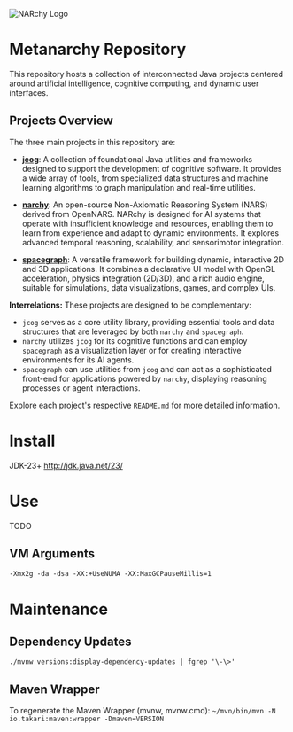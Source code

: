 ![NARchy Logo](https://bytebucket.org/seh/narchy/raw/skynet2/doc/narchy_banner.jpg)
# Metanarchy Repository

This repository hosts a collection of interconnected Java projects centered around artificial intelligence, cognitive computing, and dynamic user interfaces.

## Projects Overview

The three main projects in this repository are:

*   **[jcog](./jcog/README.md)**: A collection of foundational Java utilities and frameworks designed to support the development of cognitive software. It provides a wide array of tools, from specialized data structures and machine learning algorithms to graph manipulation and real-time utilities.

*   **[narchy](./narchy/README.md)**: An open-source Non-Axiomatic Reasoning System (NARS) derived from OpenNARS. NARchy is designed for AI systems that operate with insufficient knowledge and resources, enabling them to learn from experience and adapt to dynamic environments. It explores advanced temporal reasoning, scalability, and sensorimotor integration.

*   **[spacegraph](./spacegraph/README.md)**: A versatile framework for building dynamic, interactive 2D and 3D applications. It combines a declarative UI model with OpenGL acceleration, physics integration (2D/3D), and a rich audio engine, suitable for simulations, data visualizations, games, and complex UIs.

**Interrelations:**
These projects are designed to be complementary:
*   `jcog` serves as a core utility library, providing essential tools and data structures that are leveraged by both `narchy` and `spacegraph`.
*   `narchy` utilizes `jcog` for its cognitive functions and can employ `spacegraph` as a visualization layer or for creating interactive environments for its AI agents.
*   `spacegraph` can use utilities from `jcog` and can act as a sophisticated front-end for applications powered by `narchy`, displaying reasoning processes or agent interactions.

Explore each project's respective `README.md` for more detailed information.

# Install
JDK-23+ http://jdk.java.net/23/

# Use
TODO

## VM Arguments
```-Xmx2g -da -dsa -XX:+UseNUMA -XX:MaxGCPauseMillis=1```

# Maintenance

## Dependency Updates
```./mvnw versions:display-dependency-updates | fgrep '\-\>'```

## Maven Wrapper
To regenerate the Maven Wrapper (mvnw, mvnw.cmd):
```~/mvn/bin/mvn -N io.takari:maven:wrapper -Dmaven=VERSION```
